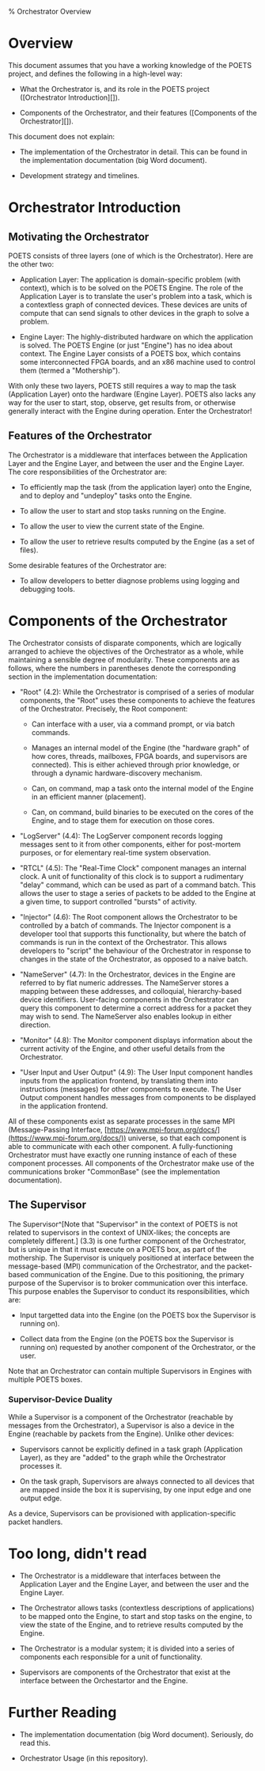 % Orchestrator Overview

# Overview

This document assumes that you have a working knowledge of the POETS project,
and defines the following in a high-level way:

 - What the Orchestrator is, and its role in the POETS project ([Orchestrator
   Introduction][]).

 - Components of the Orchestrator, and their features ([Components of the
   Orchestrator][]).

This document does not explain:

 - The implementation of the Orchestrator in detail. This can be found in the
   implementation documentation (big Word document).

 - Development strategy and timelines.

# Orchestrator Introduction

## Motivating the Orchestrator

POETS consists of three layers (one of which is the Orchestrator). Here are the
other two:

 - Application Layer: The application is domain-specific problem (with
   context), which is to be solved on the POETS Engine. The role of the
   Application Layer is to translate the user's problem into a task, which is a
   contextless graph of connected devices. These devices are units of compute
   that can send signals to other devices in the graph to solve a problem.

 - Engine Layer: The highly-distributed hardware on which the application is
   solved. The POETS Engine (or just "Engine") has no idea about context. The
   Engine Layer consists of a POETS box, which contains some interconnected
   FPGA boards, and an x86 machine used to control them (termed a
   "Mothership").

With only these two layers, POETS still requires a way to map the task
(Application Layer) onto the hardware (Engine Layer). POETS also lacks any way
for the user to start, stop, observe, get results from, or otherwise generally
interact with the Engine during operation. Enter the Orchestrator!

## Features of the Orchestrator

The Orchestrator is a middleware that interfaces between the Application Layer
and the Engine Layer, and between the user and the Engine Layer. The core
responsibilities of the Orchestrator are:

 - To efficiently map the task (from the application layer) onto the Engine,
   and to deploy and "undeploy" tasks onto the Engine.

 - To allow the user to start and stop tasks running on the Engine.

 - To allow the user to view the current state of the Engine.

 - To allow the user to retrieve results computed by the Engine (as a set of
   files).

Some desirable features of the Orchestrator are:

 - To allow developers to better diagnose problems using logging and debugging
   tools.

# Components of the Orchestrator

The Orchestrator consists of disparate components, which are logically arranged
to achieve the objectives of the Orchestrator as a whole, while maintaining a
sensible degree of modularity. These components are as follows, where the
numbers in parentheses denote the corresponding section in the implementation
documentation:

 - "Root" (4.2): While the Orchestrator is comprised of a series of modular
   components, the "Root" uses these components to achieve the features of the
   Orchestrator. Precisely, the Root component:

   - Can interface with a user, via a command prompt, or via batch commands.

   - Manages an internal model of the Engine (the "hardware graph" of how
     cores, threads, mailboxes, FPGA boards, and supervisors are
     connected). This is either achieved through prior knowledge, or through a
     dynamic hardware-discovery mechanism.

   - Can, on command, map a task onto the internal model of the Engine in an
     efficient manner (placement).

   - Can, on command, build binaries to be executed on the cores of the Engine,
     and to stage them for execution on those cores.

 - "LogServer" (4.4): The LogServer component records logging messages sent to
   it from other components, either for post-mortem purposes, or for elementary
   real-time system observation.

 - "RTCL" (4.5): The "Real-Time Clock" component manages an internal clock. A
   unit of functionality of this clock is to support a rudimentary "delay"
   command, which can be used as part of a command batch. This allows the user
   to stage a series of packets to be added to the Engine at a given time, to
   support controlled "bursts" of activity.

 - "Injector" (4.6): The Root component allows the Orchestrator to be
   controlled by a batch of commands. The Injector component is a developer
   tool that supports this functionality, but where the batch of commands is
   run in the context of the Orchestrator. This allows developers to "script"
   the behaviour of the Orchestrator in response to changes in the state of
   the Orchestrator, as opposed to a naive batch.

 - "NameServer" (4.7): In the Orchestrator, devices in the Engine are referred
   to by flat numeric addresses. The NameServer stores a mapping between these
   addresses, and colloquial, hierarchy-based device identifiers. User-facing
   components in the Orchestrator can query this component to determine a
   correct address for a packet they may wish to send. The NameServer also
   enables lookup in either direction.

 - "Monitor" (4.8): The Monitor component displays information about the
   current activity of the Engine, and other useful details from the
   Orchestrator.

 - "User Input and User Output" (4.9): The User Input component handles inputs
   from the application frontend, by translating them into instructions
   (messages) for other components to execute. The User Output component
   handles messages from components to be displayed in the application
   frontend.

All of these components exist as separate processes in the same MPI
(Message-Passing Interface,
[https://www.mpi-forum.org/docs/](https://www.mpi-forum.org/docs/)) universe,
so that each component is able to communicate with each other component. A
fully-functioning Orchestrator must have exactly one running instance of each
of these component processes. All components of the Orchestrator make use of
the communications broker "CommonBase" (see the implementation documentation).

## The Supervisor

The Supervisor^[Note that "Supervisor" in the context of POETS is not related
to supervisors in the context of UNIX-likes; the concepts are completely
different.] (3.3) is one further component of the Orchestrator, but is unique
in that it must execute on a POETS box, as part of the mothership. The
Supervisor is uniquely positioned at interface between the message-based (MPI)
communication of the Orchestrator, and the packet-based communication of the
Engine. Due to this positioning, the primary purpose of the Supervisor is to
broker communication over this interface. This purpose enables the Supervisor
to conduct its responsibilities, which are:

 - Input targetted data into the Engine (on the POETS box the Supervisor is
   running on).

 - Collect data from the Engine (on the POETS box the Supervisor is running on)
   requested by another component of the Orchestrator, or the user.

Note that an Orchestrator can contain multiple Supervisors in Engines with
multiple POETS boxes.

### Supervisor-Device Duality

While a Supervisor is a component of the Orchestrator (reachable by messages
from the Orchestrator), a Supervisor is also a device in the Engine (reachable
by packets from the Engine). Unlike other devices:

 - Supervisors cannot be explicitly defined in a task graph (Application
   Layer), as they are "added" to the graph while the Orchestrator processes
   it.

 - On the task graph, Supervisors are always connected to all devices that are
   mapped inside the box it is supervising, by one input edge and one output
   edge.

As a device, Supervisors can be provisioned with application-specific packet
handlers.

# Too long, didn't read

- The Orchestrator is a middleware that interfaces between the Application
  Layer and the Engine Layer, and between the user and the Engine Layer.

- The Orchestrator allows tasks (contextless descriptions of applications) to
  be mapped onto the Engine, to start and stop tasks on the engine, to view the
  state of the Engine, and to retrieve results computed by the Engine.

- The Orchestrator is a modular system; it is divided into a series of
  components each responsible for a unit of functionality.

- Supervisors are components of the Orchestrator that exist at the interface
  between the Orchestartor and the Engine.

# Further Reading

 - The implementation documentation (big Word document). Seriously, do read
   this.

 - Orchestrator Usage (in this repository).

